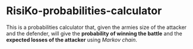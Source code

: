 # RisiKo-probabilities-calculator

This is a probabilities calculator that, given the armies size of the attacker and the defender, will give the **probability of winning the battle** and the **expected losses of the attacker** using _Markov chain_.
